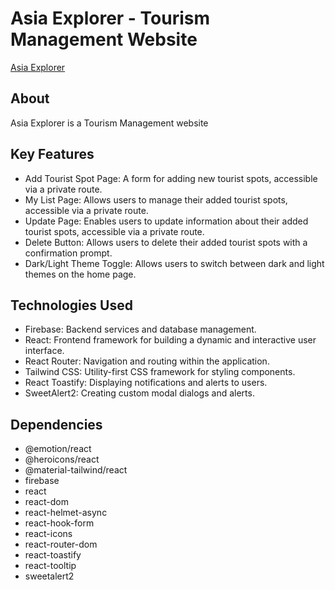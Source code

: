 # Asia Explorer - Tourism Management Website

[Asia Explorer](https://b9-a10-asia-explorer-client.web.app/)

## About

Asia Explorer is a Tourism Management website

## Key Features

- Add Tourist Spot Page: A form for adding new tourist spots, accessible via a private route.
- My List Page: Allows users to manage their added tourist spots, accessible via a private route.
- Update Page: Enables users to update information about their added tourist spots, accessible via a private route.
- Delete Button: Allows users to delete their added tourist spots with a confirmation prompt.
- Dark/Light Theme Toggle: Allows users to switch between dark and light themes on the home page.

## Technologies Used

- Firebase: Backend services and database management.
- React: Frontend framework for building a dynamic and interactive user interface.
- React Router: Navigation and routing within the application.
- Tailwind CSS: Utility-first CSS framework for styling components.
- React Toastify: Displaying notifications and alerts to users.
- SweetAlert2: Creating custom modal dialogs and alerts.

## Dependencies

- @emotion/react
- @heroicons/react
- @material-tailwind/react
- firebase
- react
- react-dom
- react-helmet-async
- react-hook-form
- react-icons
- react-router-dom
- react-toastify
- react-tooltip
- sweetalert2


